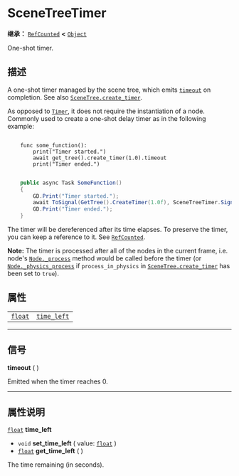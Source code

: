 <!-- ⚠ 请勿编辑本文件 ⚠ -->
<!-- 本文档使用脚本从 WeDot 引擎源码仓库生成。 -->
<!-- 生成脚本：https://github.com/WeDot-Engine/WeDot/tree/master/doc/tools/make_md.py； -->
<!-- 原文件：https://github.com/WeDot-Engine/WeDot/tree/master/doc/classes/SceneTreeTimer.xml。 -->

<div id="_class_scenetreetimer"></div>

# SceneTreeTimer

**继承：** [`RefCounted`](class_refcounted.md) **<** [`Object`](class_object.md)

One-shot timer.

## 描述

A one-shot timer managed by the scene tree, which emits [`timeout`](class_scenetreetimer.md#class_scenetreetimer_signal_timeout) on completion. See also [`SceneTree.create_timer`](class_scenetree.md#class_scenetree_method_create_timer).

As opposed to [`Timer`](class_timer.md), it does not require the instantiation of a node. Commonly used to create a one-shot delay timer as in the following example:



```gdscript

    func some_function():
        print("Timer started.")
        await get_tree().create_timer(1.0).timeout
        print("Timer ended.")
```

```csharp

    public async Task SomeFunction()
    {
        GD.Print("Timer started.");
        await ToSignal(GetTree().CreateTimer(1.0f), SceneTreeTimer.SignalName.Timeout);
        GD.Print("Timer ended.");
    }
```



The timer will be dereferenced after its time elapses. To preserve the timer, you can keep a reference to it. See [`RefCounted`](class_refcounted.md).

 **Note:** The timer is processed after all of the nodes in the current frame, i.e. node's [`Node._process`](class_node.md#class_node_private_method__process) method would be called before the timer (or [`Node._physics_process`](class_node.md#class_node_private_method__physics_process) if `process_in_physics` in [`SceneTree.create_timer`](class_scenetree.md#class_scenetree_method_create_timer) has been set to `true`).





## 属性

|||
|:-:|:--|
| [`float`](class_float.md) | [`time_left`](class_scenetreetimer.md#class_scenetreetimer_property_time_left) |

<!-- rst-class:: classref-section-separator -->

---

## 信号

<div id="_class_class_scenetreetimer_signal_timeout"></div>

**timeout** ( ) <div id="class_scenetreetimer_signal_timeout"></div>

Emitted when the timer reaches 0.

<!-- rst-class:: classref-section-separator -->

---

## 属性说明

<div id="_class_scenetreetimer_property_time_left"></div>

[`float`](class_float.md) **time_left** <div id="class_scenetreetimer_property_time_left"></div>

- `void` **set_time_left** ( value: [`float`](class_float.md) )
- [`float`](class_float.md) **get_time_left** ( )

The time remaining (in seconds).

[^virtual]: 本方法通常需要用户覆盖才能生效。
[^const]: 本方法无副作用，不会修改该实例的任何成员变量。
[^vararg]: 本方法除了能接受在此处描述的参数外，还能够继续接受任意数量的参数。
[^constructor]: 本方法用于构造某个类型。
[^static]: 调用本方法无需实例，可直接使用类名进行调用。
[^operator]: 本方法描述的是使用本类型作为左操作数的有效运算符。
[^bitfield]: 这个值是由下列位标志构成位掩码的整数。
[^void]: 无返回值。

